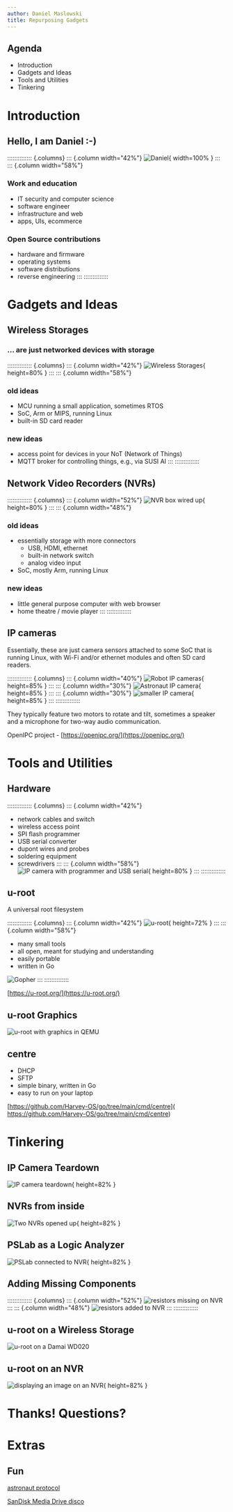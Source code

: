 ```yaml
---
author: Daniel Maslowski
title: Repurposing Gadgets
---
```


## Agenda

- Introduction
- Gadgets and Ideas
- Tools and Utilities
- Tinkering

# Introduction

## Hello, I am Daniel :-)

:::::::::::::: {.columns}
::: {.column width="42%"}
![Daniel](img/daniel.jpg){ width=100% }
:::
::: {.column width="58%"}
### Work and education
- IT security and computer science
- software engineer
- infrastructure and web
- apps, UIs, ecommerce

### Open Source contributions
- hardware and firmware
- operating systems
- software distributions
- reverse engineering
:::
::::::::::::::

# Gadgets and Ideas

## Wireless Storages

### ... are just networked devices with storage

:::::::::::::: {.columns}
::: {.column width="42%"}
![Wireless Storages](img/wireless-storages.jpg){ height=80% }
:::
::: {.column width="58%"}
### old ideas
- MCU running a small application, sometimes RTOS
- SoC, Arm or MIPS, running Linux
- built-in SD card reader

### new ideas
- access point for devices in your NoT (Network of Things)
- MQTT broker for controlling things, e.g., via SUSI AI
:::
::::::::::::::

## Network Video Recorders (NVRs)

:::::::::::::: {.columns}
::: {.column width="52%"}
![NVR box wired up](img/nvr-box-wired.jpeg){ height=80% }
:::
::: {.column width="48%"}
### old ideas
- essentially storage with more connectors
  * USB, HDMI, ethernet
  * built-in network switch
  * analog video input
- SoC, mostly Arm, running Linux

### new ideas
- little general purpose computer with web browser
- home theatre / movie player
:::
::::::::::::::

## IP cameras

Essentially, these are just camera sensors attached to some SoC that is
running Linux, with Wi-Fi and/or ethernet modules and often SD card
readers.

:::::::::::::: {.columns}
::: {.column width="40%"}
![Robot IP cameras](img/robot-ip-cams.jpeg){ height=85% }
:::
::: {.column width="30%"}
![Astronaut IP camera](img/astronaut-ip-cam.jpeg){ height=85% }
:::
::: {.column width="30%"}
![smaller IP camera](img/small-wifi-ip-cam.jpeg){ height=85% }
:::
::::::::::::::

They typically feature two motors to rotate and tilt, sometimes a
speaker and a microphone for two-way audio communication.

OpenIPC project - [https://openipc.org/](https://openipc.org/)

# Tools and Utilities

## Hardware

:::::::::::::: {.columns}
::: {.column width="42%"}
- network cables and switch
- wireless access point
- SPI flash programmer
- USB serial converter
- dupont wires and probes
- soldering equipment
- screwdrivers
:::
::: {.column width="58%"}
![IP camera with programmer and USB serial](
img/ip-cam-programmer-and-uart.jpeg){ height=80% }
:::
::::::::::::::

## u-root

A universal root filesystem

:::::::::::::: {.columns}
::: {.column width="42%"}
![u-root](img/u-root-logo.png){ height=72% }
:::
::: {.column width="58%"}
- many small tools
- all open, meant for studying and understanding
- easily portable
- written in Go

![Gopher](img/gopher.png)
:::
::::::::::::::

[https://u-root.org/](https://u-root.org/)

## u-root Graphics

![u-root with graphics in QEMU](img/u-root-graphics.jpeg)

## centre

- DHCP
- SFTP
- simple binary, written in Go
- easy to run on your laptop

[https://github.com/Harvey-OS/go/tree/main/cmd/centre](
https://github.com/Harvey-OS/go/tree/main/cmd/centre)

# Tinkering

## IP Camera Teardown

![IP camera teardown](img/ip-cam-teardown.jpeg){ height=82% }

## NVRs from inside

![Two NVRs opened up](img/nvrs-open.jpeg){ height=82% }

## PSLab as a Logic Analyzer

![PSLab connected to NVR](img/nvr-pslab.jpeg){ height=82% }

## Adding Missing Components

:::::::::::::: {.columns}
::: {.column width="52%"}
![resistors missing on NVR](img/nbd-missing-resistors.jpeg)
:::
::: {.column width="48%"}
![resistors added to NVR](img/nbd-uart-resistors.jpeg)
:::
::::::::::::::

## u-root on a Wireless Storage

![u-root on a Damai WD020](img/u-root-damai-airdisk.png)

## u-root on an NVR

![displaying an image on an NVR](img/nvr-image-output.jpeg){ height=82% }

# Thanks! Questions?

# Extras

## Fun

[astronaut protocol](
https://twitter.com/OrangeCMS/status/1347752470148247558)

[SanDisk Media Drive disco](
https://twitter.com/OrangeCMS/status/1257406373651976195)

